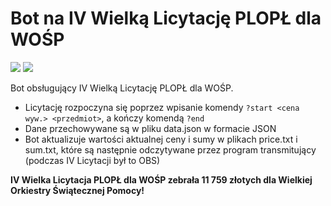 # Bot na IV Wielką Licytację PLOPŁ dla WOŚP

[![](https://img.shields.io/badge/python-3.8-blue)](https://www.python.org/downloads/release/python-386/) [![](https://img.shields.io/badge/license-MIT-green)](https://opensource.org/licenses/MIT)

Bot obsługujący IV Wielką Licytację PLOPŁ dla WOŚP.

- Licytację rozpoczyna się poprzez wpisanie komendy `?start <cena wyw.> <przedmiot>`, a kończy komendą `?end`
- Dane przechowywane są w pliku data.json w formacie JSON
- Bot aktualizuje wartości aktualnej ceny i sumy w plikach price.txt i sum.txt, które są następnie odczytywane przez program transmitujący (podczas IV Licytacji był to OBS)
  
**IV Wielka Licytacja PLOPŁ dla WOŚP zebrała 11 759 złotych dla Wielkiej Orkiestry Świątecznej Pomocy!**
